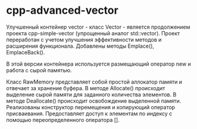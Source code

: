 # cpp-advanced-vector

Улучшенный контейнер vector - класс Vector - является продолжением проекта cpp-simple-vector (упрощенный аналог std::vector). Проект переработан с учетом улучшения эффективности методов и расширения функционала. Добавлены методы Emplace(), EmplaceBack().

В этой версии контейнера используется размещающий оператор new и работа с сырой памятью.

Класс RawMemory представляет собой простой аллокатор памяти и отвечает за хранение буфера. В методе Allocate() происходит выделение сырой памяти для заданного количества элементов. В методе Deallocate() происходит освобождение выделенной памяти. Реализованы конструктор перемещения и копирующий оператор присваивания. Предоставляет доступ к элементам по индексу с помощью переопределенного оператора [].
